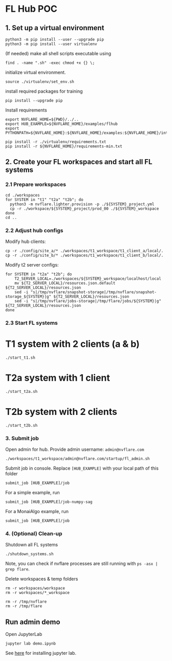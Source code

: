 # FL Hub POC

## 1. Set up a virtual environment
```
python3 -m pip install --user --upgrade pip
python3 -m pip install --user virtualenv
```
(If needed) make all shell scripts executable using
```
find . -name ".sh" -exec chmod +x {} \;
```
initialize virtual environment.
```
source ./virtualenv/set_env.sh
```
install required packages for training
```
pip install --upgrade pip
```

Install requirements
```
export NVFLARE_HOME=${PWD}/../..
export HUB_EXAMPLE=${NVFLARE_HOME}/examples/flhub
export PYTHONPATH=${NVFLARE_HOME}:${NVFLARE_HOME}/examples:${NVFLARE_HOME}/integration/monai

pip install -r ./virtualenv/requirements.txt
pip install -r ${NVFLARE_HOME}/requirements-min.txt
```

## 2. Create your FL workspaces and start all FL systems

### 2.1 Prepare workspaces
```
cd ./workspaces
for SYSTEM in "t1" "t2a" "t2b"; do
  python3 -m nvflare.lighter.provision -p ./${SYSTEM}_project.yml
  cp -r ./workspace/${SYSTEM}_project/prod_00 ./${SYSTEM}_workspace
done
cd ..
```

### 2.2 Adjust hub configs

Modify hub clients:
```
cp -r ./config/site_a/* ./workspaces/t1_workspace/t1_client_a/local/.
cp -r ./config/site_b/* ./workspaces/t1_workspace/t1_client_b/local/.
```

Modify t2 server configs:
```
for SYSTEM in "t2a" "t2b"; do
    T2_SERVER_LOCAL=./workspaces/${SYSTEM}_workspace/localhost/local
    mv ${T2_SERVER_LOCAL}/resources.json.default ${T2_SERVER_LOCAL}/resources.json
    sed -i "s|/tmp/nvflare/snapshot-storage|/tmp/nvflare/snapshot-storage_${SYSTEM}|g" ${T2_SERVER_LOCAL}/resources.json
    sed -i "s|/tmp/nvflare/jobs-storage|/tmp/flare/jobs/${SYSTEM}|g" ${T2_SERVER_LOCAL}/resources.json
done 
```

### 2.3 Start FL systems

# T1 system with 2 clients (a & b)
```
./start_t1.sh
```

# T2a system with 1 client
```
./start_t2a.sh
```

# T2b system with 2 clients
```
./start_t2b.sh
```

### 3. Submit job

Open admin for hub. Provide admin username: `admin@nvflare.com`
```
./workspaces/t1_workspace/admin@nvflare.com/startup/fl_admin.sh
```

Submit job in console. Replace `[HUB_EXAMPLE]` with your local path of this folder
```
submit_job [HUB_EXAMPLE]/job
```

For a simple example, run
```
submit_job [HUB_EXAMPLE]/job-numpy-sag
```

For a MonaiAlgo example, run
```
submit_job [HUB_EXAMPLE]/job
```

### 4. (Optional) Clean-up

Shutdown all FL systems
```
./shutdown_systems.sh
```

Note, you can check if nvflare processes are still running with `ps -asx | grep flare`.

Delete workspaces & temp folders
```
rm -r workspaces/workspace
rm -r workspaces/*_workspace

rm -r /tmp/nvflare
rm -r /tmp/flare
```

## Run admin demo

Open JupyterLab
```
jupyter lab demo.ipynb
```
See [here](https://jupyterlab.readthedocs.io/en/stable/getting_started/installation.html) for installing jupyter lab.
